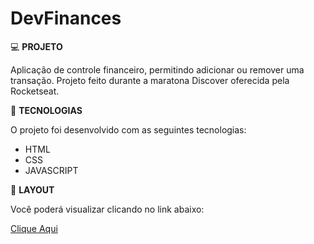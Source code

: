 # DevFinances

 💻 <strong>PROJETO</strong>
  
 Aplicação de controle financeiro, permitindo adicionar ou remover uma transação. Projeto feito durante a maratona Discover oferecida pela Rocketseat.

🚀 <strong>TECNOLOGIAS</strong>

O projeto foi desenvolvido com as seguintes tecnologias:
  
<ul>
    <li>HTML</li>
    <li>CSS</li>
    <li>JAVASCRIPT</li>
</ul>
    
🔖 <strong>LAYOUT</strong>
  
Você poderá visualizar clicando no link abaixo:
  
<a target="_blank" href="https://rhaycf.github.io/finances/#">Clique Aqui</a>
